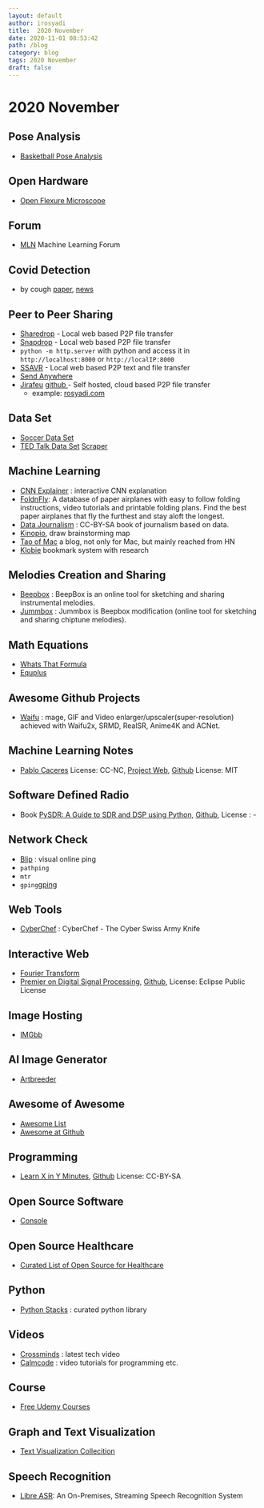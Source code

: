 ```yaml
---
layout: default
author: irosyadi
title:  2020 November
date: 2020-11-01 08:53:42
path: /blog
category: blog
tags: 2020 November
draft: false
---
```


# 2020 November

## Pose Analysis
- [Basketball Pose Analysis](https://github.com/chonyy/AI-basketball-analysis)

## Open Hardware
- [Open Flexure Microscope](https://microscope-stls.openflexure.org/)

## Forum
- [MLN](https://mln.dev/top/1) Machine Learning Forum

## Covid Detection
- by cough [paper](https://ieeexplore.ieee.org/stamp/stamp.jsp?tp=&arnumber=9208795), [news](https://news.mit.edu/2020/covid-19-cough-cellphone-detection-1029)

## Peer to Peer Sharing
- [Sharedrop](https://www.sharedrop.io/) - Local web based P2P file transfer
- [Snapdrop](https://snapdrop.net/) - Local web based P2P file transfer
- `python -m http.server` with python and access it in `http://localhost:8000` or `http://localIP:8000`
- [SSAVR](https://www.ssavr.com/) - Local web based P2P text and file transfer
- [Send Anywhere](https://send-anywhere.com/)
- [Jirafeu](https://jirafeau.net/) [github ](https://github.com/SocksPls/Jirafeau)- Self hosted, cloud based P2P file transfer
    - example: [rosyadi.com](https://rosyadi.com/send/)

## Data Set
- [Soccer Data Set](https://github.com/sportdb/sport.db.sources/tree/master/footballdata-12xpert)
- [TED Talk Data Set](https://www.kaggle.com/thegupta/ted-talk) [Scraper](https://github.com/The-Gupta/TED-Scraper/blob/master/Scraper.ipynb)

## Machine Learning
- [CNN Explainer](https://poloclub.github.io/cnn-explainer/) : interactive CNN explanation
- [FoldnFly](https://www.foldnfly.com/): A database of paper airplanes with easy to follow folding instructions, video tutorials and printable folding plans. Find the best paper airplanes that fly the furthest and stay aloft the longest.
- [Data Journalism](https://datajournalism.com/) : CC-BY-SA book of journalism based on data.
- [Kinopio](https://kinopio.club/), draw brainstorming map
- [Tao of Mac](https://taoofmac.com/space) a blog, not only for Mac, but mainly reached from HN
- [Klobie](https://klobie.com) bookmark system with research

## Melodies Creation and Sharing
- [Beepbox](https://beepbox.co/) : BeepBox is an online tool for sketching and sharing instrumental melodies. 
- [Jummbox](https://jummbus.bitbucket.io) : Jummbox is Beepbox modification (online tool for sketching and sharing chiptune melodies).

## Math Equations
- [Whats That Formula](https://whatsthatformula.com/#)
- [Equplus](https://equplus.net/)

## Awesome Github Projects
- [Waifu](https://github.com/AaronFeng753/Waifu2x-Extension-GUI) : mage, GIF and Video enlarger/upscaler(super-resolution) achieved with Waifu2x, SRMD, RealSR, Anime4K and ACNet. 

## Machine Learning Notes
- [Pablo Caceres](https://pabloinsente.github.io/archive) License: CC-NC, [Project Web](https://pablocaceres.org/projects/), [Github](https://github.com/pabloinsente) License: MIT

## Software Defined Radio
- Book [PySDR: A Guide to SDR and DSP using Python](https://pysdr.org/index.html), [Github](https://github.com/777arc/textbook), License : - 

## Network Check
- [Blip](http://gfblip.appspot.com/) : visual online ping
- `pathping`
- `mtr`
- `gping`[gping](https://github.com/orf/gping)

## Web Tools
- [CyberChef](https://gchq.github.io/CyberChef/) : CyberChef - The Cyber Swiss Army Knife

## Interactive Web
- [Fourier Transform](http://www.jezzamon.com/fourier/index.html)
- [Premier on Digital Signal Processing](https://jackschaedler.github.io/circles-sines-signals/index.html), [Github](https://github.com/jackschaedler/circles-sines-signals), License: Eclipse Public License


## Image Hosting
- [IMGbb](https://imgbb.com/)

## AI Image Generator
- [Artbreeder](https://artbreeder.com/)

## Awesome of Awesome
- [Awesome List](https://awesomelists.top/)
- [Awesome at Github](https://github.com/sindresorhus/awesome)

## Programming
- [Learn X in Y Minutes](https://learnxinyminutes.com/), [Github](https://github.com/adambard/learnxinyminutes-docs) License: CC-BY-SA

## Open Source Software
- [Console](https://console.substack.com/)

## Open Source Healthcare
- [Curated List of Open Source for Healthcare](https://github.com/kakoni/awesome-healthcare)

## Python
- [Python Stacks](https://www.pythonstacks.com/) : curated python library

## Videos
- [Crossminds](https://crossminds.ai/) : latest tech video
- [Calmcode](https://calmcode.io/) : video tutorials for programming etc.

## Course
- [Free Udemy Courses](https://www.udemyfreebies.com/)

## Graph and Text Visualization
- [Text Visualization Collecition](https://textvis.lnu.se/)

## Speech Recognition
- [Libre ASR](https://github.com/iceychris/LibreASR): An On-Premises, Streaming Speech Recognition System 
